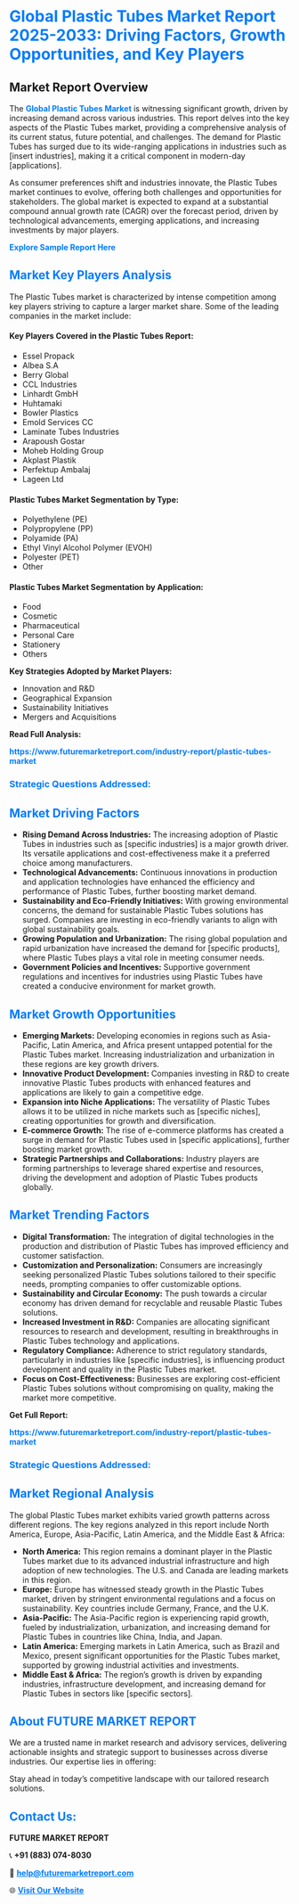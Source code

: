 <h1 style="color: #007BFF;">Global Plastic Tubes Market Report 2025-2033: Driving Factors, Growth Opportunities, and Key Players</h1>

<section id="overview">
<h2>Market Report Overview</h2>
<p>The <a href="https://www.futuremarketreport.com/industry-report/plastic-tubes-market" style="color: #007BFF; text-decoration: none;"><strong>Global Plastic Tubes Market</strong></a> is witnessing significant growth, driven by increasing demand across various industries. This report delves into the key aspects of the Plastic Tubes market, providing a comprehensive analysis of its current status, future potential, and challenges. The demand for Plastic Tubes has surged due to its wide-ranging applications in industries such as [insert industries], making it a critical component in modern-day [applications].</p>
<p>As consumer preferences shift and industries innovate, the Plastic Tubes market continues to evolve, offering both challenges and opportunities for stakeholders. The global market is expected to expand at a substantial compound annual growth rate (CAGR) over the forecast period, driven by technological advancements, emerging applications, and increasing investments by major players.</p>
</section>

<section id="overview">
<p><a href="https://www.futuremarketreport.com/request-sample/reportId=84789" style="color: #007BFF; text-decoration: none;"><strong>Explore Sample Report Here</strong></a></p>
</section>

<section id="key-players">
<h2 style="color: #007BFF;">Market Key Players Analysis</h2>
<p>The Plastic Tubes market is characterized by intense competition among key players striving to capture a larger market share. Some of the leading companies in the market include:</p>
<h4>Key Players Covered in the Plastic Tubes Report:</h4>
<ul><li>Essel Propack</li><li>Albea S.A</li><li>Berry Global</li><li>CCL Industries</li><li>Linhardt GmbH</li><li>Huhtamaki</li><li>Bowler Plastics</li><li>Emold Services CC</li><li>Laminate Tubes Industries</li><li>Arapoush Gostar</li><li>Moheb Holding Group</li><li>Akplast Plastik</li><li>Perfektup Ambalaj</li><li>Lageen Ltd</li></ul>
<h4>Plastic Tubes Market Segmentation by Type:</h4>
<ul><li>Polyethylene (PE)</li><li>Polypropylene (PP)</li><li>Polyamide (PA)</li><li>Ethyl Vinyl Alcohol Polymer (EVOH)</li><li>Polyester (PET)</li><li>Other</li></ul>

<h4>Plastic Tubes Market Segmentation by Application:</h4>
<ul><li>Food</li><li>Cosmetic</li><li>Pharmaceutical</li><li>Personal Care</li><li>Stationery</li><li>Others</li></ul>
<p><strong>Key Strategies Adopted by Market Players:</strong></p>
<ul>
<li>Innovation and R&D</li>
<li>Geographical Expansion</li>
<li>Sustainability Initiatives</li>
<li>Mergers and Acquisitions</li>
</ul>
</section>

<section>
<p><strong>Read Full Analysis: </strong></p><a href="https://www.futuremarketreport.com/industry-report/plastic-tubes-market" style="color: #007BFF; text-decoration: none;"><strong>https://www.futuremarketreport.com/industry-report/plastic-tubes-market</strong></a>
<h3 style="color: #007BFF;">Strategic Questions Addressed:</h3>
</section>

<section id="driving-factors">
<h2 style="color: #007BFF;">Market Driving Factors</h2>
<ul>
<li><strong>Rising Demand Across Industries:</strong> The increasing adoption of Plastic Tubes in industries such as [specific industries] is a major growth driver. Its versatile applications and cost-effectiveness make it a preferred choice among manufacturers.</li>
<li><strong>Technological Advancements:</strong> Continuous innovations in production and application technologies have enhanced the efficiency and performance of Plastic Tubes, further boosting market demand.</li>
<li><strong>Sustainability and Eco-Friendly Initiatives:</strong> With growing environmental concerns, the demand for sustainable Plastic Tubes solutions has surged. Companies are investing in eco-friendly variants to align with global sustainability goals.</li>
<li><strong>Growing Population and Urbanization:</strong> The rising global population and rapid urbanization have increased the demand for [specific products], where Plastic Tubes plays a vital role in meeting consumer needs.</li>
<li><strong>Government Policies and Incentives:</strong> Supportive government regulations and incentives for industries using Plastic Tubes have created a conducive environment for market growth.</li>
</ul>
</section>

<section id="growth-opportunities">
<h2 style="color: #007BFF;">Market Growth Opportunities</h2>
<ul>
<li><strong>Emerging Markets:</strong> Developing economies in regions such as Asia-Pacific, Latin America, and Africa present untapped potential for the Plastic Tubes market. Increasing industrialization and urbanization in these regions are key growth drivers.</li>
<li><strong>Innovative Product Development:</strong> Companies investing in R&D to create innovative Plastic Tubes products with enhanced features and applications are likely to gain a competitive edge.</li>
<li><strong>Expansion into Niche Applications:</strong> The versatility of Plastic Tubes allows it to be utilized in niche markets such as [specific niches], creating opportunities for growth and diversification.</li>
<li><strong>E-commerce Growth:</strong> The rise of e-commerce platforms has created a surge in demand for Plastic Tubes used in [specific applications], further boosting market growth.</li>
<li><strong>Strategic Partnerships and Collaborations:</strong> Industry players are forming partnerships to leverage shared expertise and resources, driving the development and adoption of Plastic Tubes products globally.</li>
</ul>
</section>

<section id="trending-factors">
<h2 style="color: #007BFF;">Market Trending Factors</h2>
<ul>
<li><strong>Digital Transformation:</strong> The integration of digital technologies in the production and distribution of Plastic Tubes has improved efficiency and customer satisfaction.</li>
<li><strong>Customization and Personalization:</strong> Consumers are increasingly seeking personalized Plastic Tubes solutions tailored to their specific needs, prompting companies to offer customizable options.</li>
<li><strong>Sustainability and Circular Economy:</strong> The push towards a circular economy has driven demand for recyclable and reusable Plastic Tubes solutions.</li>
<li><strong>Increased Investment in R&D:</strong> Companies are allocating significant resources to research and development, resulting in breakthroughs in Plastic Tubes technology and applications.</li>
<li><strong>Regulatory Compliance:</strong> Adherence to strict regulatory standards, particularly in industries like [specific industries], is influencing product development and quality in the Plastic Tubes market.</li>
<li><strong>Focus on Cost-Effectiveness:</strong> Businesses are exploring cost-efficient Plastic Tubes solutions without compromising on quality, making the market more competitive.</li>
</ul>
</section>

<section>
<p><strong>Get Full Report: </strong></p><a href="https://www.futuremarketreport.com/industry-report/plastic-tubes-market" style="color: #007BFF; text-decoration: none;"><strong>https://www.futuremarketreport.com/industry-report/plastic-tubes-market</strong></a>
<h3 style="color: #007BFF;">Strategic Questions Addressed:</h3>
</section>


<section id="regional-analysis">
<h2 style="color: #007BFF;">Market Regional Analysis</h2>
<p>The global Plastic Tubes market exhibits varied growth patterns across different regions. The key regions analyzed in this report include North America, Europe, Asia-Pacific, Latin America, and the Middle East & Africa:</p>
<ul>
<li><strong>North America:</strong> This region remains a dominant player in the Plastic Tubes market due to its advanced industrial infrastructure and high adoption of new technologies. The U.S. and Canada are leading markets in this region.</li>
<li><strong>Europe:</strong> Europe has witnessed steady growth in the Plastic Tubes market, driven by stringent environmental regulations and a focus on sustainability. Key countries include Germany, France, and the U.K.</li>
<li><strong>Asia-Pacific:</strong> The Asia-Pacific region is experiencing rapid growth, fueled by industrialization, urbanization, and increasing demand for Plastic Tubes in countries like China, India, and Japan.</li>
<li><strong>Latin America:</strong> Emerging markets in Latin America, such as Brazil and Mexico, present significant opportunities for the Plastic Tubes market, supported by growing industrial activities and investments.</li>
<li><strong>Middle East & Africa:</strong> The region’s growth is driven by expanding industries, infrastructure development, and increasing demand for Plastic Tubes in sectors like [specific sectors].</li>
</ul>
</section>

<footer>
<h2 style="color: #007BFF;">About FUTURE MARKET REPORT</h2>
<p>We are a trusted name in market research and advisory services, delivering actionable insights and strategic support to businesses across diverse industries. Our expertise lies in offering:</p>

<p>Stay ahead in today’s competitive landscape with our tailored research solutions.</p>

<h2 style="color: #007BFF;">Contact Us:</h2>
<p><strong>FUTURE MARKET REPORT</strong></p>
<p>📞 <strong>+91 (883) 074-8030</strong></p>
<p>📧 <strong><a href="mailto:help@futuremarketreport.com" style="color: #007BFF;">help@futuremarketreport.com</a></strong></p>
<p>🌐 <strong><a href="https://www.futuremarketreport.com/" style="color: #007BFF;">Visit Our Website</a></strong></p>
</footer>